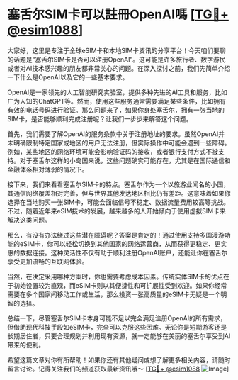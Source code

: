 # 塞舌尔SIM卡可以註冊OpenAI嗎 [[TG💪+ @esim1088](https://t.me/s/esim1088)]

大家好，这里是专注于全球eSIM卡和本地SIM卡资讯的分享平台！今天咱们要聊的话题是“塞舌尔SIM卡是否可以注册OpenAI”。这可能是许多旅行者、数字游民或者对AI技术感兴趣的朋友都非常关心的问题。在深入探讨之前，我们先简单介绍一下什么是OpenAI以及它的一些基本要求。

OpenAI是一家领先的人工智能研究实验室，提供多种先进的AI工具和服务，比如广为人知的ChatGPT等。然而，使用这些服务通常需要满足某些条件，比如拥有有效的电话号码进行验证。那么问题来了，如果你身处塞舌尔，拥有一张当地的SIM卡，是否能够顺利完成注册呢？让我们一步步来解答这个问题。

首先，我们需要了解OpenAI的服务条款中关于注册地址的要求。虽然OpenAI并未明确限制特定国家或地区的用户无法注册，但实际操作中可能会遇到一些障碍。例如，某些地区的网络环境可能会影响验证码的接收，或者银行支付方式不被支持。对于塞舌尔这样的小岛国来说，这些问题确实可能存在，尤其是在国际通信和金融体系相对薄弱的情况下。

接下来，我们来看看塞舌尔SIM卡的特点。塞舌尔作为一个以旅游业闻名的小国，其通信网络覆盖相对完善，但与世界其他发达地区相比仍有差距。这意味着如果你选择在当地购买一张SIM卡，可能会面临信号不稳定、数据流量费用较高等挑战。不过，随着近年来eSIM技术的发展，越来越多的人开始倾向于使用虚拟SIM卡来解决这类问题。

那么，有没有办法绕过这些潜在障碍呢？答案是肯定的！通过使用支持多国漫游功能的eSIM卡，你可以轻松切换到其他国家的网络运营商，从而获得更稳定、更实惠的数据连接。这种灵活性不仅有助于顺利注册OpenAI账户，还能让你在塞舌尔享受更加流畅的互联网体验。

当然，在决定采用哪种方案时，你也需要考虑成本因素。传统实体SIM卡的优点在于初始设置较为直观，而eSIM卡则以其便捷性和可扩展性受到欢迎。如果你经常需要在多个国家间移动工作或生活，那么投资一张高质量的eSIM卡无疑是一个明智的选择。

总结一下，尽管塞舌尔SIM卡本身可能不足以完全满足注册OpenAI的所有需求，但借助现代科技手段如eSIM卡，完全可以克服这些困难。无论你是短期游客还是长期居住者，只要合理规划并利用现有资源，就一定能够在美丽的塞舌尔享受到AI带来的便利。

希望这篇文章对你有所帮助！如果你还有其他疑问或想了解更多相关内容，请随时留言讨论。记得关注我们的频道获取最新资讯哦～ [[TG💪+ @esim1088](https://t.me/s/esim1088) ![Image](https://i.postimg.cc/4NQfJmqS/Snipaste-2025-05-13-00-14-12.png)]